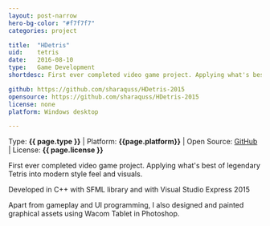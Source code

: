 ```yaml
---
layout: post-narrow
hero-bg-color: "#f7f7f7"
categories: project

title:  "HDetris"
uid:    tetris
date:   2016-08-10
type:   Game Development
shortdesc: First ever completed video game project. Applying what's best of legendary Tetris into modern style feel and visuals. 

github: https://github.com/sharaquss/HDetris-2015
opensource: https://github.com/sharaquss/HDetris-2015
license: none
platform: Windows desktop

---
```


<p class="meta">Type: <strong>{{ page.type }}</strong>  |  Platform: <strong>{{page.platform}}</strong>  |  Open Source: <a href="{{page.github}}">GitHub</a>  |  License: <strong>{{ page.license }}</strong></p>

<p> First ever completed video game project. Applying what's best of legendary Tetris into modern style feel and visuals.  <p>

<p> Developed in C++ with SFML library and with Visual Studio Express 2015</p>

<p> Apart from gameplay and UI programming, I also designed and painted graphical assets using Wacom Tablet in Photoshop.</p>